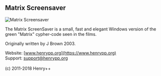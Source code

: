 ## Matrix Screensaver

![Matrix Screensaver](https://www.henrypp.org/images/matrix.png)

The Matrix ScreenSaver is a small, fast and elegant Windows version of the green "Matrix" cypher-code seen in the films.

Originally written by J Brown 2003.

Website: [www.henrypp.org](https://www.henrypp.org)<br />
Support: support@henrypp.org<br />
<br />
(c) 2011-2018 Henry++
